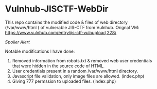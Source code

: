 # Vulnhub-JISCTF-WebDir
This repo contains the modified code &amp; files of web directory (/var/www/html ) of vulnerable JIS-CTF from Vulnhub. 
Orignal VM: https://www.vulnhub.com/entry/jis-ctf-vulnupload,228/

*Spoiler Alert*

Notable modifications I have done:
1. Removed information from robots.txt & removed web user credentials that were hidden in the source code of HTML.
2. User credentials present in a random /var/www/html directory.
3. Javascript file validation, only image files are allowed. (index.php)
4. Giving 777 permssion to uploaded files. (index.php)
